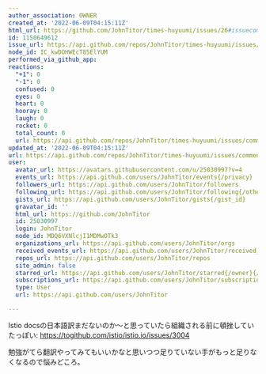```yaml
---
author_association: OWNER
created_at: '2022-06-09T04:15:11Z'
html_url: https://github.com/JohnTitor/times-huyuumi/issues/26#issuecomment-1150649612
id: 1150649612
issue_url: https://api.github.com/repos/JohnTitor/times-huyuumi/issues/26
node_id: IC_kwDOHWEcT85ElYUM
performed_via_github_app: 
reactions:
  "+1": 0
  "-1": 0
  confused: 0
  eyes: 0
  heart: 0
  hooray: 0
  laugh: 0
  rocket: 0
  total_count: 0
  url: https://api.github.com/repos/JohnTitor/times-huyuumi/issues/comments/1150649612/reactions
updated_at: '2022-06-09T04:15:11Z'
url: https://api.github.com/repos/JohnTitor/times-huyuumi/issues/comments/1150649612
user:
  avatar_url: https://avatars.githubusercontent.com/u/25030997?v=4
  events_url: https://api.github.com/users/JohnTitor/events{/privacy}
  followers_url: https://api.github.com/users/JohnTitor/followers
  following_url: https://api.github.com/users/JohnTitor/following{/other_user}
  gists_url: https://api.github.com/users/JohnTitor/gists{/gist_id}
  gravatar_id: ''
  html_url: https://github.com/JohnTitor
  id: 25030997
  login: JohnTitor
  node_id: MDQ6VXNlcjI1MDMwOTk3
  organizations_url: https://api.github.com/users/JohnTitor/orgs
  received_events_url: https://api.github.com/users/JohnTitor/received_events
  repos_url: https://api.github.com/users/JohnTitor/repos
  site_admin: false
  starred_url: https://api.github.com/users/JohnTitor/starred{/owner}{/repo}
  subscriptions_url: https://api.github.com/users/JohnTitor/subscriptions
  type: User
  url: https://api.github.com/users/JohnTitor

---
```

Istio docsの日本語訳まだないのか～と思っていたら組織される前に頓挫していたっぽい: https://togithub.com/istio/istio.io/issues/3004

勉強がてら翻訳やってみてもいいかなと思いつつ足りていない手がもっと足りなくなるので悩みどころ。